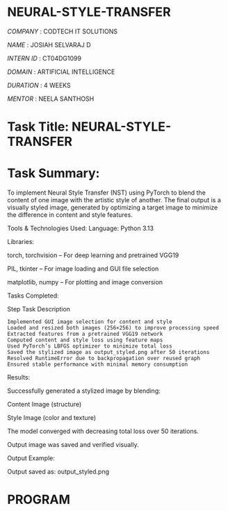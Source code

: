 # NEURAL-STYLE-TRANSFER

*COMPANY* : CODTECH IT SOLUTIONS

*NAME* : JOSIAH SELVARAJ D

*INTERN ID* : CT04DG1099

*DOMAIN* : ARTIFICIAL INTELLIGENCE

*DURATION* : 4 WEEKS

*MENTOR* : NEELA SANTHOSH


# Task Title: NEURAL-STYLE-TRANSFER

# Task Summary:

To implement Neural Style Transfer (NST) using PyTorch to blend the content of one image with the artistic style of another. The final output is a visually styled image, generated by optimizing a target image to minimize the difference in content and style features.

Tools & Technologies Used:
Language: Python 3.13

Libraries:

torch, torchvision – For deep learning and pretrained VGG19

PIL, tkinter – For image loading and GUI file selection

matplotlib, numpy – For plotting and image conversion

Tasks Completed:

Step	Task Description

	Implemented GUI image selection for content and style
	Loaded and resized both images (256×256) to improve processing speed
	Extracted features from a pretrained VGG19 network
	Computed content and style loss using feature maps
	Used PyTorch’s LBFGS optimizer to minimize total loss
	Saved the stylized image as output_styled.png after 50 iterations
	Resolved RuntimeError due to backpropagation over reused graph
	Ensured stable performance with minimal memory consumption

Results:

Successfully generated a stylized image by blending:

Content Image (structure)

Style Image (color and texture)

The model converged with decreasing total loss over 50 iterations.

Output image was saved and verified visually.

Output Example:

Output saved as: output_styled.png

# PROGRAM


 

 
